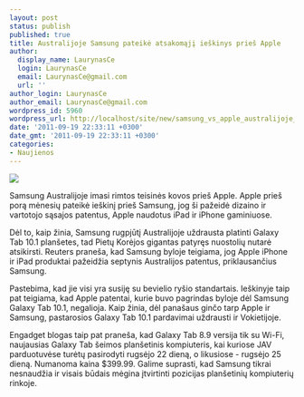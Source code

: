 ```yaml
---
layout: post
status: publish
published: true
title: Australijoje Samsung pateikė atsakomąjį ieškinys prieš Apple
author:
  display_name: LaurynasCe
  login: LaurynasCe
  email: LaurynasCe@gmail.com
  url: ''
author_login: LaurynasCe
author_email: LaurynasCe@gmail.com
wordpress_id: 5960
wordpress_url: http://localhost/site/new/samsung_vs_apple_australijoje_pateiktas_atsakomasis_ieskinys_pries_apple/
date: '2011-09-19 22:33:11 +0300'
date_gmt: '2011-09-19 22:33:11 +0300'
categories:
- Naujienos
---
```

<div class="imgright"><img src="http://www.part.lt/img/5753a22e897dd38db09802112daa4565563.jpg"  /></div>
<p>Samsung Australijoje imasi rimtos teisinės kovos prieš Apple. Apple prieš porą mėnesių pateikė ieškinį prieš Samsung, jog ši pažeidė dizaino ir vartotojo sąsajos patentus, Apple naudotus iPad ir iPhone gaminiuose. </p>
<p>Dėl to, kaip žinia, Samsung rugpjūtį Australijoje uždrausta platinti Galaxy Tab 10.1 planšetes, tad Pietų Korėjos gigantas patyręs nuostolių nutarė atsikirsti. Reuters praneša, kad Samsung byloje teigiama, jog Apple iPhone ir iPad produktai pažeidžia septynis Australijos patentus, priklausančius Samsung. </p>
<p>Pastebima, kad jie visi yra susiję su bevielio ryšio standartais. Ieškinyje taip pat teigiama, kad Apple patentai, kurie buvo pagrindas byloje dėl Samsung Galaxy Tab 10.1, negalioja. Kaip žinia, dėl panašaus ginčo tarp Apple ir Samsung, pastarosios Galaxy Tab 10.1 pardavimai uždrausti ir Vokietijoje.</p>
<p>Engadget blogas taip pat praneša, kad Galaxy Tab 8.9 versija tik su Wi-Fi, naujausias Galaxy Tab šeimos planšetinis kompiuteris, kai kuriose JAV parduotuvėse turėtų pasirodyti rugsėjo 22 dieną, o likusiose - rugsėjo 25 dieną. Numanoma kaina $399.99. Galime suprasti, kad Samsung tikrai nesnaudžia ir visais būdais mėgina įtvirtinti pozicijas planšetinių kompiuterių rinkoje.</p>
